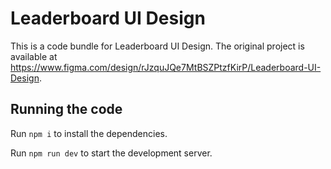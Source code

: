 
  # Leaderboard UI Design

  This is a code bundle for Leaderboard UI Design. The original project is available at https://www.figma.com/design/rJzquJQe7MtBSZPtzfKirP/Leaderboard-UI-Design.

  ## Running the code

  Run `npm i` to install the dependencies.

  Run `npm run dev` to start the development server.
  